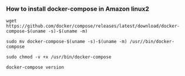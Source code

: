 ### How to install docker-compose in Amazon linux2

```
wget https://github.com/docker/compose/releases/latest/download/docker-compose-$(uname -s)-$(uname -m)

sudo mv docker-compose-$(uname -s)-$(uname -m) /usr//bin/docker-compose

sudo chmod -v +x /usr/bin/docker-compose

docker-compose version
```
